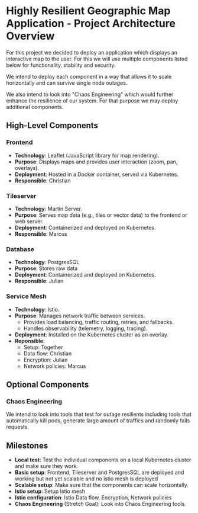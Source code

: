 # Highly Resilient Geographic Map Application - Project Architecture Overview

For this project we decided to deploy an application which displays an interactive map to the user. For this we will use multiple components listed below for functionality, stability and security.

We intend to deploy each component in a way that allows it to scale horizontally and can survive single node outages.

We also intend to look into "Chaos Engineering" which would further enhance the resilience of our system. For that purpose we may deploy additional components.

## High-Level Components

### Frontend
- **Technology**: Leaflet (JavaScript library for map rendering).
- **Purpose**: Displays maps and provides user interaction (zoom, pan, overlays).
- **Deployment**: Hosted in a Docker container, served via Kubernetes.
- **Responsible**: Christian

### Tileserver
- **Technology**: Martin Server.
- **Purpose**: Serves map data (e.g., tiles or vector data) to the frontend or web server.
- **Deployment**: Containerized and deployed on Kubernetes.
- **Responsible**: Marcus

### Database
- **Technology**: PostgresSQL
- **Purpose**: Stores raw data
- **Deployment**: Containerized and deployed on Kubernetes.
- **Responsible**: Julian

### Service Mesh
- **Technology**: Istio.
- **Purpose**: Manages network traffic between services.
  - Provides load balancing, traffic routing, retries, and fallbacks.
  - Handles observability (telemetry, logging, tracing).
- **Deployment**: Installed on the Kubernetes cluster as an overlay.
- **Reponsible**:
  - Setup: Together 
  - Data flow: Christian
  - Encryption: Julian
  - Network policies: Marcus

## Optional Components

### Chaos Engineering
We intend to look into tools that test for outage resilients including tools that automatically kill pods, generate large amount of traffics and randomly fails requests.

## Milestones

- **Local test**: Test the individual components on a local Kubernetes cluster and make sure they work.
- **Basic setup**: Frontend, Tileserver and PostgresSQL are deployed and working but not yet scalable and no istio mesh is deployed
- **Scalable setup**: Make sure that the components can scale horizontally.
- **Istio setup**: Setup Istio mesh
- **Istio configuration**: Istio Data flow, Encryption, Network policies
- **Chaos Engineering** (Stretch Goal): Look into Chaos Engineering tools.

